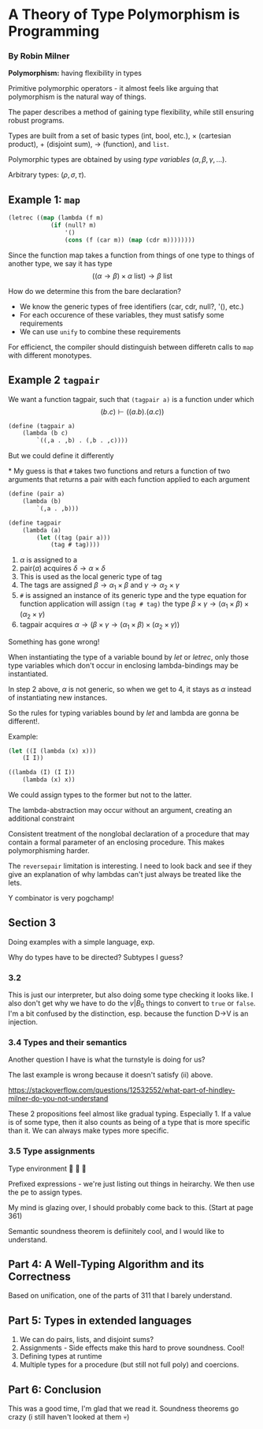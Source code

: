 
# A Theory of Type Polymorphism is Programming
### By Robin Milner

**Polymorphism:** having flexibility in types

Primitive polymorphic operators - it almost feels like arguing that polymorphism is the natural way of things.

The paper describes a method of gaining type flexibility, while still ensuring
robust programs.

Types are built from a set of basic types (int, bool, etc.), $\times$ (cartesian product), $+$ (disjoint sum), $\rightarrow$ (function), and `list`.

Polymorphic types are obtained by using *type variables* ($\alpha, \beta, \gamma, ...$).

Arbitrary types: ($\rho, \sigma, \tau$).


## Example 1: `map`
```clojure
(letrec ((map (lambda (f m)
            (if (null? m) 
                '() 
                (cons (f (car m)) (map (cdr m))))))))
```

Since the function map takes a function from things of one type to things of another type, we say it has type
$$((\alpha \rightarrow \beta) \times \alpha \text{ list}) \rightarrow \beta \text{ list}$$

How do we determine this from the bare declaration?
- We know the generic types of free identifiers (car, cdr, null?, '(), etc.)
- For each occurence of these variables, they must satisfy some requirements
- We can use `unify` to combine these requirements

For efficienct, the compiler should distinguish between differetn calls to `map` with
different monotypes.

## Example 2 `tagpair`
We want a function tagpair, such that `(tagpair a)` is a function under which 
$$(b . c) \vdash ((a . b) . (a . c))$$
```clojure
(define (tagpair a) 
    (lambda (b c)
        `((,a . ,b) . (,b . ,c))))
```
But we could define it differently

\* My guess is that `#` takes two functions and returs a function of two arguments that returns a pair with each function applied to each argument
```clojure
(define (pair a)
    (lambda (b)
        `(,a . ,b)))

(define tagpair
    (lambda (a)
        (let ((tag (pair a)))
            (tag # tag))))
```
1. $\alpha$ is assigned to a
2. pair($a$) acquires $\delta \rightarrow \alpha \times \delta$
3. This is used as the local generic type of tag
4. The tags are assigned
$\beta \rightarrow \alpha_1 \times \beta$ and
$\gamma \rightarrow \alpha_2 \times \gamma$
5. `#` is assigned an instance of its generic type
and the type equation for function application will
assign `(tag # tag)` the type
$\beta \times \gamma \rightarrow (\alpha_1 \times \beta) \times (\alpha_2 \times \gamma)$
6. tagpair acquires $\alpha \rightarrow (\beta \times \gamma \rightarrow (\alpha_1 \times \beta) \times (\alpha_2 \times \gamma))$

Something has gone wrong!

When instantiating the type of a variable bound by $let$
or $letrec$, only those type variables which don't occur in enclosing lambda-bindings may be instantiated.

In step 2 above, $\alpha$ is not generic, so when we get to 4, it stays as $\alpha$ instead of instantiating new instances.

So the rules for typing variables bound by $let$ and lambda are gonna be different!.

Example:
```clojure
(let ((I (lambda (x) x)))
    (I I))

((lambda (I) (I I)) 
    (lambda (x) x))
```
We could assign types to the former but not to the latter.


The lambda-abstraction may occur without an argument, creating an additional constraint

Consistent treatment of the nonglobal declaration
of a procedure that may contain a formal parameter of an enclosing procedure. This makes polymorphisming harder.

The `reversepair` limitation is interesting. I need to look back and see if they give an explanation of
why lambdas can't just always be treated like the lets.

Y combinator is very pogchamp!

## Section 3
Doing examples with a simple language, exp.

Why do types have to be directed?
Subtypes I guess?

### 3.2
This is just our interpreter, but also doing some type checking it looks like.
I also don't get why we have to do the $v | B_0$ things to convert to `true` or
`false`. I'm a bit confused by the distinction, esp. because the function D->V
is an injection.

### 3.4 Types and their semantics
Another question I have is what the turnstyle is doing for us?

The last example is wrong because it doesn't satisfy (ii) above.

https://stackoverflow.com/questions/12532552/what-part-of-hindley-milner-do-you-not-understand

These 2 propositions feel almost like gradual typing. Especially 1.
If a value is of some type, then it also counts as being of a type 
that is more specific than it. We can always make types more specific.

### 3.5 Type assignments
Type environment 🙌 🙌 🙌

Prefixed expressions - we're just listing out things in heirarchy.
We then use the pe to assign types.

My mind is glazing over, I should probably come back to this.
(Start at page 361)

Semantic soundness theorem is defiinitely cool, and I would like to understand.

## Part 4: A Well-Typing Algorithm and its Correctness
Based on unification, one of the parts of 311 that I barely understand.

## Part 5: Types in extended languages
1. We can do pairs, lists, and disjoint sums?
2. Assignments - Side effects make this hard to prove soundness. Cool!
3. Defining types at runtime
4. Multiple types for a procedure (but still not full poly) and coercions.

## Part 6: Conclusion
This was a good time, I'm glad that we read it. Soundness theorems go crazy
(i still haven't looked at them 💀)
